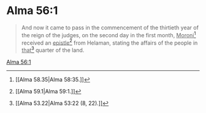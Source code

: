 # Alma 56:1

> And now it came to pass in the commencement of the thirtieth year of the reign of the judges, on the second day in the first month, <u>Moroni</u>[^a] received an <u>epistle</u>[^b] from Helaman, stating the affairs of the people in <u>that</u>[^c] quarter of the land.

[Alma 56:1](https://www.churchofjesuschrist.org/study/scriptures/bofm/alma/56?lang=eng&id=p1#p1)


[^a]: [[Alma 58.35|Alma 58:35.]]
[^b]: [[Alma 59.1|Alma 59:1.]]
[^c]: [[Alma 53.22|Alma 53:22 (8, 22).]]
